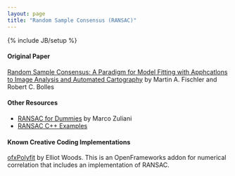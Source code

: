 ```yaml
---
layout: page
title: "Random Sample Consensus (RANSAC)"
---
```

{% include JB/setup %}

#### Original Paper

[Random Sample Consensus: A Paradigm for Model Fitting with Apphcatlons to Image 
Analysis and Automated Cartography](http://www.ai.sri.com/pubs/files/836.pdf) by Martin A. Fischler and Robert C. Bolles

#### Other Resources

* [RANSAC for Dummies](http://vision.ece.ucsb.edu/~zuliani/Research/RANSAC/docs/RANSAC4Dummies.pdf) by Marco Zuliani
* [RANSAC C++ Examples](http://www.mrpt.org/RANSAC_C++_examples)

#### Known Creative Coding Implementations

[ofxPolyfit](https://github.com/elliotwoods/ofxPolyfit) by Elliot Woods. This is an OpenFrameworks addon for numerical correlation that includes an implementation of RANSAC.